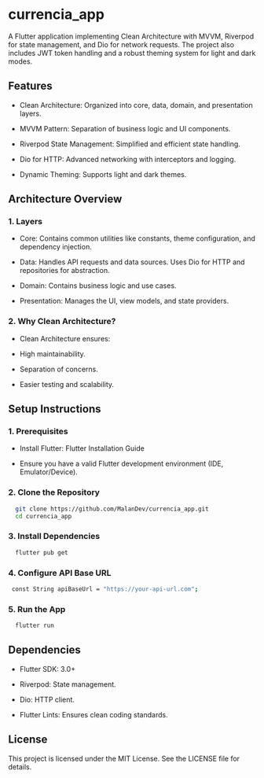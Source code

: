 # currencia_app

A Flutter application implementing Clean Architecture with MVVM, Riverpod for state management, and Dio for network requests. The project also includes JWT token handling and a robust theming system for light and dark modes.

## Features

- Clean Architecture: Organized into core, data, domain, and presentation layers.

- MVVM Pattern: Separation of business logic and UI components.

- Riverpod State Management: Simplified and efficient state handling.

- Dio for HTTP: Advanced networking with interceptors and logging.

- Dynamic Theming: Supports light and dark themes.


## Architecture Overview

### 1. Layers

- Core: Contains common utilities like constants, theme configuration, and dependency injection.

- Data: Handles API requests and data sources. Uses Dio for HTTP and repositories for abstraction.

- Domain: Contains business logic and use cases.

- Presentation: Manages the UI, view models, and state providers.

### 2. Why Clean Architecture?

- Clean Architecture ensures:

- High maintainability.

- Separation of concerns.

- Easier testing and scalability.

## Setup Instructions

### 1. Prerequisites

- Install Flutter: Flutter Installation Guide

- Ensure you have a valid Flutter development environment (IDE, Emulator/Device).

### 2. Clone the Repository

```bash
  git clone https://github.com/MalanDev/currencia_app.git
  cd currencia_app
```

### 3. Install Dependencies

```bash
  flutter pub get
```

### 4. Configure API Base URL

```bash
 const String apiBaseUrl = "https://your-api-url.com";
```

### 5. Run the App

```bash
  flutter run
```

## Dependencies

- Flutter SDK: 3.0+

- Riverpod: State management.

- Dio: HTTP client.

- Flutter Lints: Ensures clean coding standards.

## License

This project is licensed under the MIT License. See the LICENSE file for details.
